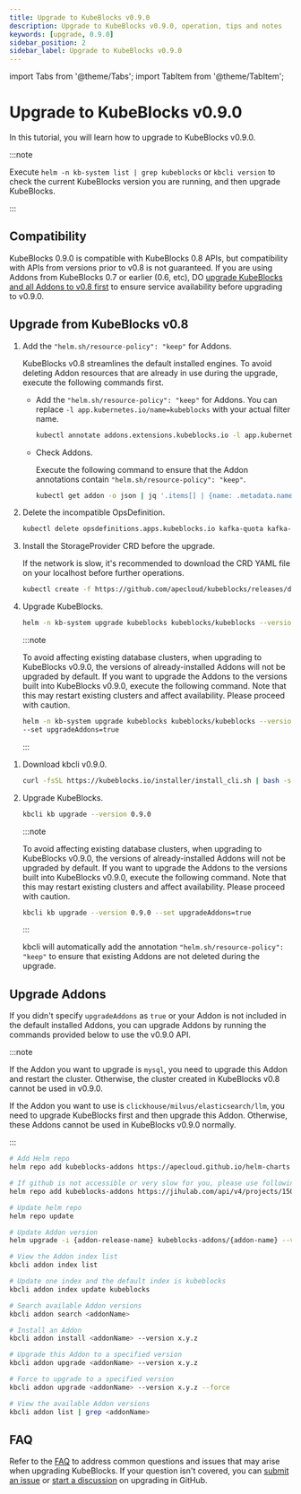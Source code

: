 ```yaml
---
title: Upgrade to KubeBlocks v0.9.0
description: Upgrade to KubeBlocks v0.9.0, operation, tips and notes
keywords: [upgrade, 0.9.0]
sidebar_position: 2
sidebar_label: Upgrade to KubeBlocks v0.9.0
---
```


import Tabs from '@theme/Tabs';
import TabItem from '@theme/TabItem';

# Upgrade to KubeBlocks v0.9.0

In this tutorial, you will learn how to upgrade to KubeBlocks v0.9.0.

:::note

Execute `helm -n kb-system list | grep kubeblocks` or `kbcli version` to check the current KubeBlocks version you are running, and then upgrade KubeBlocks.

:::

## Compatibility

KubeBlocks 0.9.0 is compatible with KubeBlocks 0.8 APIs, but compatibility with APIs from versions prior to v0.8 is not guaranteed. If you are using Addons from KubeBlocks 0.7 or earlier (0.6, etc), DO [upgrade KubeBlocks and all Addons to v0.8 first](upgrade-kubeblocks-to-0.8.md) to ensure service availability before upgrading to v0.9.0.

## Upgrade from KubeBlocks v0.8

<Tabs>

<TabItem value="Helm" label="Helm" default>

1. Add the `"helm.sh/resource-policy": "keep"` for Addons.

    KubeBlocks v0.8 streamlines the default installed engines. To avoid deleting Addon resources that are already in use during the upgrade, execute the following commands first.

    - Add the `"helm.sh/resource-policy": "keep"` for Addons. You can replace `-l app.kubernetes.io/name=kubeblocks` with your actual filter name.

         ```bash
         kubectl annotate addons.extensions.kubeblocks.io -l app.kubernetes.io/name=kubeblocks helm.sh/resource-policy=keep
         ```

    - Check Addons.

         Execute the following command to ensure that the Addon annotations contain `"helm.sh/resource-policy": "keep"`.

         ```bash
         kubectl get addon -o json | jq '.items[] | {name: .metadata.name, annotations: .metadata.annotations}'
         ```

2. Delete the incompatible OpsDefinition.

   ```bash
   kubectl delete opsdefinitions.apps.kubeblocks.io kafka-quota kafka-topic kafka-user-acl switchover
   ```

3. Install the StorageProvider CRD before the upgrade.

    If the network is slow, it's recommended to download the CRD YAML file on your localhost before further operations.

    ```bash
    kubectl create -f https://github.com/apecloud/kubeblocks/releases/download/v0.9.0/dataprotection.kubeblocks.io_storageproviders.yaml
    ```

4. Upgrade KubeBlocks.

    ```bash
    helm -n kb-system upgrade kubeblocks kubeblocks/kubeblocks --version 0.9.0
    ```

    :::note

    To avoid affecting existing database clusters, when upgrading to KubeBlocks v0.9.0, the versions of already-installed Addons will not be upgraded by default. If you want to upgrade the Addons to the versions built into KubeBlocks v0.9.0, execute the following command. Note that this may restart existing clusters and affect availability. Please proceed with caution.

    ```bash
    helm -n kb-system upgrade kubeblocks kubeblocks/kubeblocks --version 0.9.0 \
    --set upgradeAddons=true
    ```

    :::

</TabItem>

<TabItem value="kbcli" label="kbcli">

1. Download kbcli v0.9.0.

    ```bash
    curl -fsSL https://kubeblocks.io/installer/install_cli.sh | bash -s 0.9.0
    ```

2. Upgrade KubeBlocks.

    ```bash
    kbcli kb upgrade --version 0.9.0 
    ```

    :::note

    To avoid affecting existing database clusters, when upgrading to KubeBlocks v0.9.0, the versions of already-installed Addons will not be upgraded by default. If you want to upgrade the Addons to the versions built into KubeBlocks v0.9.0, execute the following command. Note that this may restart existing clusters and affect availability. Please proceed with caution.

    ```bash
    kbcli kb upgrade --version 0.9.0 --set upgradeAddons=true
    ```

    :::

    kbcli will automatically add the annotation `"helm.sh/resource-policy": "keep"` to ensure that existing Addons are not deleted during the upgrade.

</TabItem>

</Tabs>

## Upgrade Addons

If you didn't specify `upgradeAddons` as `true` or your Addon is not included in the default installed Addons, you can upgrade Addons by running the commands provided below to use the v0.9.0 API.

:::note

If the Addon you want to upgrade is `mysql`, you need to upgrade this Addon and restart the cluster. Otherwise, the cluster created in KubeBlocks v0.8 cannot be used in v0.9.0.

If the Addon you want to use is `clickhouse/milvus/elasticsearch/llm`, you need to upgrade KubeBlocks first and then upgrade this Addon. Otherwise, these Addons cannot be used in KubeBlocks v0.9.0 normally.

:::

<Tabs>

<TabItem value="Helm" label="Helm" default>

```bash
# Add Helm repo 
helm repo add kubeblocks-addons https://apecloud.github.io/helm-charts

# If github is not accessible or very slow for you, please use following repo instead
helm repo add kubeblocks-addons https://jihulab.com/api/v4/projects/150246/packages/helm/stable

# Update helm repo
helm repo update

# Update Addon version
helm upgrade -i {addon-release-name} kubeblocks-addons/{addon-name} --version x.y.z -n kb-system  
```

</TabItem>

<TabItem value="kbcli" label="kbcli">

```bash
# View the Addon index list
kbcli addon index list

# Update one index and the default index is kubeblocks
kbcli addon index update kubeblocks

# Search available Addon versions
kbcli addon search <addonName>

# Install an Addon
kbcli addon install <addonName> --version x.y.z

# Upgrade this Addon to a specified version
kbcli addon upgrade <addonName> --version x.y.z

# Force to upgrade to a specified version
kbcli addon upgrade <addonName> --version x.y.z --force

# View the available Addon versions
kbcli addon list | grep <addonName>
```

</TabItem>

</Tabs>

## FAQ

Refer to the [FAQ](./../faq.md) to address common questions and issues that may arise when upgrading KubeBlocks. If your question isn't covered, you can [submit an issue](https://github.com/apecloud/kubeblocks/issues/new/choose) or [start a discussion](https://github.com/apecloud/kubeblocks/discussions) on upgrading in GitHub.

